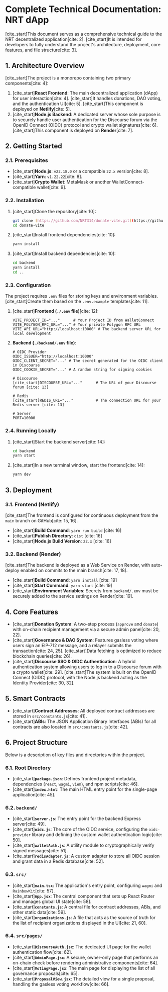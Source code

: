 # Complete Technical Documentation: NRT dApp

[cite_start]This document serves as a comprehensive technical guide to the NRT decentralized application[cite: 2]. [cite_start]It is intended for developers to fully understand the project's architecture, deployment, core features, and file structure[cite: 3].

## 1. Architecture Overview

[cite_start]The project is a monorepo containing two primary components[cite: 4]:

1.  [cite_start]**React Frontend**: The main decentralized application (dApp) for user interaction[cite: 4]. [cite_start]It handles donations, DAO voting, and the authentication UI[cite: 5]. [cite_start]This component is deployed on **Netlify**[cite: 5].
2.  [cite_start]**Node.js Backend**: A dedicated server whose sole purpose is to securely handle user authentication for the Discourse forum via the OpenID Connect (OIDC) protocol and crypto wallet signatures[cite: 6]. [cite_start]This component is deployed on **Render**[cite: 7].

## 2. Getting Started

### 2.1. Prerequisites

* [cite_start]**Node.js**: `v22.18.0` or a compatible `22.x` version[cite: 8].
* [cite_start]**Yarn**: `v1.22.22`[cite: 8].
* [cite_start]**Crypto Wallet**: MetaMask or another WalletConnect-compatible wallet[cite: 9].

### 2.2. Installation

1.  [cite_start]Clone the repository[cite: 10]:
    ```bash
    git clone [https://github.com/NRT314/donate-vite.git](https://github.com/NRT314/donate-vite.git)
    cd donate-vite
    ```
2.  [cite_start]Install frontend dependencies[cite: 10]:
    ```bash
    yarn install
    ```
3.  [cite_start]Install backend dependencies[cite: 10]:
    ```bash
    cd backend
    yarn install
    cd ..
    ```

### 2.3. Configuration

The project requires `.env` files for storing keys and environment variables. [cite_start]Create them based on the `.env.example` templates[cite: 11].

1.  [cite_start]**Frontend (`./.env` file)**[cite: 12]:
    ```
    VITE_PROJECT_ID="..."      # Your Project ID from WalletConnect
    VITE_POLYGON_RPC_URL="..." # Your private Polygon RPC URL
    VITE_API_URL="http://localhost:10000" # The backend server URL for local development
    ```
2.  **Backend (`./backend/.env` file)**:
    ```
    # OIDC Provider
    OIDC_ISSUER="http://localhost:10000"
    OIDC_CLIENT_SECRET="..." # The secret generated for the OIDC client in Discourse
    OIDC_COOKIE_SECRET="..." # A random string for signing cookies

    # Discourse
    [cite_start]DISCOURSE_URL="..."      # The URL of your Discourse forum [cite: 13]

    # Redis
    [cite_start]REDIS_URL="..."          # The connection URL for your Redis server [cite: 13]

    # Server
    PORT=10000
    ```

### 2.4. Running Locally

1.  [cite_start]Start the backend server[cite: 14]:
    ```bash
    cd backend
    yarn start
    ```
2.  [cite_start]In a new terminal window, start the frontend[cite: 14]:
    ```bash
    yarn dev
    ```

## 3. Deployment

### 3.1. Frontend (Netlify)

[cite_start]The frontend is configured for continuous deployment from the `main` branch on GitHub[cite: 15, 16].
* [cite_start]**Build Command**: `yarn run build` [cite: 16]
* [cite_start]**Publish Directory**: `dist` [cite: 16]
* [cite_start]**Node.js Build Version**: `22.x` [cite: 16]

### 3.2. Backend (Render)

[cite_start]The backend is deployed as a Web Service on Render, with auto-deploy enabled on commits to the main branch[cite: 17, 18].
* [cite_start]**Build Command**: `yarn install` [cite: 19]
* [cite_start]**Start Command**: `yarn start` [cite: 19]
* [cite_start]**Environment Variables**: Secrets from `backend/.env` must be securely added to the service settings on Render[cite: 19].

## 4. Core Features

* [cite_start]**Donation System**: A two-step process (`approve` and `donate`) with on-chain recipient management via a secure admin panel[cite: 20, 22].
* [cite_start]**Governance & DAO System**: Features gasless voting where users sign an EIP-712 message, and a relayer submits the transaction[cite: 24, 25]. [cite_start]Data fetching is optimized to reduce blockchain queries[cite: 26].
* [cite_start]**Discourse SSO & OIDC Authentication**: A hybrid authentication system allowing users to log in to a Discourse forum with a crypto wallet[cite: 29]. [cite_start]The system is built on the OpenID Connect (OIDC) protocol, with the Node.js backend acting as the Identity Provider[cite: 30, 32].

## 5. Smart Contracts

* [cite_start]**Contract Addresses**: All deployed contract addresses are stored in `src/constants.js`[cite: 41].
* [cite_start]**ABIs**: The JSON Application Binary Interfaces (ABIs) for all contracts are also located in `src/constants.js`[cite: 42].

## 6. Project Structure

Below is a description of key files and directories within the project.

### 6.1. Root Directory

* [cite_start]**`package.json`**: Defines frontend project metadata, dependencies (`react`, `wagmi`, `viem`), and npm scripts[cite: 46].
* [cite_start]**`index.html`**: The main HTML entry point for the single-page application[cite: 45].

### 6.2. `backend/`

* [cite_start]**`server.js`**: The entry point for the backend Express server[cite: 49].
* [cite_start]**`oidc.js`**: The core of the OIDC service, configuring the `oidc-provider` library and defining the custom wallet authentication logic[cite: 50].
* [cite_start]**`walletAuth.js`**: A utility module to cryptographically verify signed messages[cite: 51].
* [cite_start]**`redisAdapter.js`**: A custom adapter to store all OIDC session and grant data in a Redis database[cite: 52].

### 6.3. `src/`

* [cite_start]**`main.tsx`**: The application's entry point, configuring `wagmi` and `RainbowKit`[cite: 57].
* [cite_start]**`App.jsx`**: The central component that sets up React Router and manages global UI state[cite: 58].
* [cite_start]**`constants.js`**: A central file for contract addresses, ABIs, and other static data[cite: 59].
* [cite_start]**`organizations.js`**: A file that acts as the source of truth for the list of recipient organizations displayed in the UI[cite: 21, 60].

### 6.4. `src/pages/`

* [cite_start]**`DiscourseAuth.jsx`**: The dedicated UI page for the wallet authentication flow[cite: 62].
* [cite_start]**`AdminPage.jsx`**: A secure, owner-only page that performs an on-chain check before rendering administrative components[cite: 64].
* [cite_start]**`VotingPage.jsx`**: The main page for displaying the list of all governance proposals[cite: 65].
* [cite_start]**`ProposalView.jsx`**: The detailed view for a single proposal, handling the gasless voting workflow[cite: 66].
